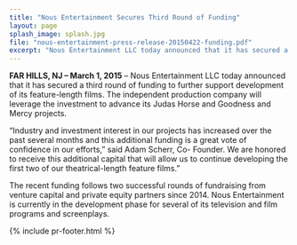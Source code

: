 ```yaml
---
title: "Nous Entertainment Secures Third Round of Funding"
layout: page
splash_image: splash.jpg
file: "nous-entertainment-press-release-20150422-funding.pdf"
excerpt: "Nous Entertainment LLC today announced that it has secured a third round of funding to further support development of its feature-length films"
---
```

**FAR HILLS, NJ – March 1, 2015** – Nous Entertainment LLC today announced that it has secured a third round of funding to further support development of its feature-length films. The independent production company will leverage the investment to advance its Judas Horse and Goodness and Mercy projects.

“Industry and investment interest in our projects has increased over the past several months and this additional funding is a great vote of confidence in our efforts,” said Adam Scherr, Co- Founder. We are honored to receive this additional capital that will allow us to continue developing the first two of our theatrical-length feature films.”

The recent funding follows two successful rounds of fundraising from venture capital and private equity partners since 2014. Nous Entertainment is currently in the development phase for several of its television and film programs and screenplays.

{% include pr-footer.html %}